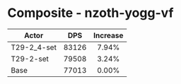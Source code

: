 # Composite - nzoth-yogg-vf
| Actor | DPS | Increase |
|---|:---:|:---:|
|T29-2_4-set|83126|7.94%|
|T29-2-set|79508|3.24%|
|Base|77013|0.00%|
